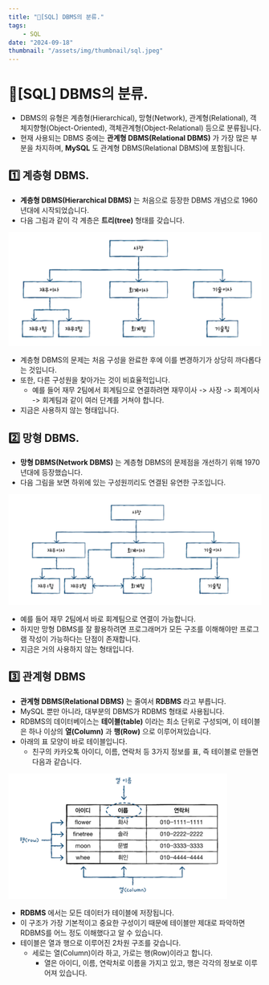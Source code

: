 ```yaml
---
title: "💉[SQL] DBMS의 분류."
tags:
    - SQL
date: "2024-09-18"
thumbnail: "/assets/img/thumbnail/sql.jpeg"
---
```


# 💉[SQL] DBMS의 분류.
- DBMS의 유형은 계층형(Hierarchical), 망형(Network), 관계형(Relational), 객체지향형(Object-Oriented), 객체관계형(Object-Relational) 등으로 분류됩니다.
- 현재 사용되는 DBMS 중에는 **관계형 DBMS(Relational DBMS)** 가 가장 많은 부분을 차지하며, **MySQL** 도 관계형 DBMS(Relational DBMS)에 포함됩니다.


## 1️⃣ 계층형 DBMS.
- **계층형 DBMS(Hierarchical DBMS)** 는 처음으로 등장한 DBMS 개념으로 1960년대에 시작되었습니다.
- 다음 그림과 같이 각 계층은 **트리(tree)** 형태를 갖습니다.

<img src = "https://github.com/devKobe24/images2/blob/main/sql-img/sql-tree-hierarchical-dbms.png?raw=true">

- 계층형 DBMS의 문제는 처음 구성을 완료한 후에 이를 변경하기가 상당히 까다롭다는 것입니다.
- 또한, 다른 구성원을 찾아가는 것이 비효율적입니다.
    - 예를 들어 재무 2팀에서 회계팀으로 연결하려면 재무이사 -> 사장 -> 회계이사 -> 회계팀과 같이 여러 단계를 거쳐야 합니다.
- 지금은 사용하지 않는 형태입니다.

## 2️⃣ 망형 DBMS.
- **망형 DBMS(Network DBMS)** 는 계층형 DBMS의 문제점을 개선하기 위해 1970년대에 등장했습니다.
- 다음 그림을 보면 하위에 있는 구성원끼리도 연결된 유연한 구조입니다.

<img src = "https://github.com/devKobe24/images2/blob/main/sql-img/sql-tree-network-dbms.png?raw=true">

- 예를 들어 재무 2팀에서 바로 회계팀으로 연결이 가능합니다.
- 하지만 망형 DBMS를 잘 활용하려면 프로그래머가 모든 구조를 이해해야만 프로그램 작성이 가능하다는 단점이 존재합니다.
- 지금은 거의 사용하지 않는 형태입니다.

## 3️⃣ 관계형 DBMS
- **관계형 DBMS(Relational DBMS)** 는 줄여서 **RDBMS** 라고 부릅니다.
- MySQL 뿐만 아니라, 대부분의 DBMS가 RDBMS 형태로 사용됩니다.
- RDBMS의 데이터베이스는 **테이블(table)** 이라는 최소 단위로 구성되며, 이 테이블은 하나 이상의 **열(Column)** 과 **행(Row)** 으로 이루어져있습니다.
- 아래의 표 모양이 바로 테이블입니다.
    - 친구의 카카오톡 아이디, 이름, 연락처 등 3가지 정보를 표, 즉 테이블로 만들면 다음과 같습니다.

<img src = "https://github.com/devKobe24/images2/blob/main/sql-img/sql-RDBMS.png?raw=true">

- **RDBMS** 에서는 모든 데이터가 테이블에 저장됩니다.
- 이 구조가 가장 기본적이고 중요한 구성이기 때문에 테이블만 제대로 파악하면 RDBMS를 어느 정도 이해했다고 알 수 있습니다.
- 테이블은 열과 행으로 이루어진 2차원 구조를 갖습니다.
    - 세로는 열(Column)이라 하고, 가로는 행(Row)이라고 합니다.
        - 열은 아이디, 이름, 연락처로 이름을 가지고 있고, 행은 각각의 정보로 이루어져 있습니다.
